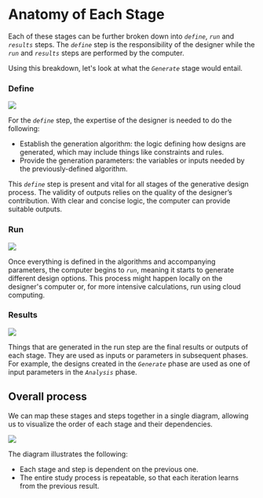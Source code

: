 # Anatomy of Each Stage

Each of these stages can be further broken down into _`define`_, _`run`_ and _`results`_ steps. The _`define`_ step is the responsibility of the designer while the _`run`_ and _`results`_ steps are performed by the computer.

Using this breakdown, let's look at what the _`Generate`_ stage would entail.

### Define

![](../../../.gitbook/assets/anatomy1.png)

For the _`define`_ step, the expertise of the designer is needed to do the following:

* Establish the generation algorithm: the logic defining how designs are generated, which may include things like constraints and rules.
* Provide the generation parameters: the variables or inputs needed by the previously-defined algorithm.

This _`define`_ step is present and vital for all stages of the generative design process. The validity of outputs relies on the quality of the designer’s contribution. With clear and concise logic, the computer can provide suitable outputs.

### Run

![](../../../.gitbook/assets/anatomy2.png)

Once everything is defined in the algorithms and accompanying parameters, the computer begins to _`run`_, meaning it starts to generate different design options. This process might happen locally on the designer's computer or, for more intensive calculations, run using cloud computing.

### Results

![](../../../.gitbook/assets/anatomy3.png)

Things that are generated in the run step are the final results or outputs of each stage. They are used as inputs or parameters in subsequent phases. For example, the designs created in the _`Generate`_ phase are used as one of input parameters in the _`Analysis`_ phase.

## Overall process

We can map these stages and steps together in a single diagram, allowing us to visualize the order of each stage and their dependencies.

![](../../../.gitbook/assets/anatomy4.png)

The diagram illustrates the following:

* Each stage and step is dependent on the previous one.
* The entire study process is repeatable, so that each iteration learns from the previous result.

